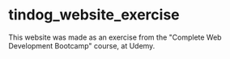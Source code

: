 # tindog_website_exercise
This website was made as an exercise from the "Complete Web Development Bootcamp" course, at Udemy.

